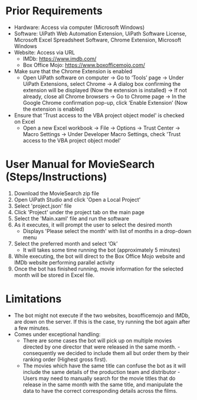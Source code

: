 # Prior Requirements
- Hardware: Access via computer (Microsoft Windows)
- Software: UiPath Web Automation Extension, UiPath Software License, Microsoft Excel Spreadsheet Software, Chrome Extension, Microsoft Windows
- Website: Access via URL
  - IMDb: https://www.imdb.com/
  - Box Office Mojo: https://www.boxofficemojo.com/
- Make sure that the Chrome Extension is enabled
  - Open UiPath software on computer → Go to ‘Tools’ page → Under UiPath Extensions, select Chrome → A dialog box confirming the extension will be displayed (Now the extension is installed)  → If not already, close all Chrome browsers → Go to Chrome page → In the Google Chrome confirmation pop-up, click ‘Enable Extension’ (Now the extension is enabled)
- Ensure that 'Trust access to the VBA project object model' is checked on Excel
  - Open a new Excel workbook →  File →  Options →  Trust Center →  Macro Settings →  Under Developer Macro Settings, check 'Trust access to the VBA project object model'


# User Manual for MovieSearch (Steps/Instructions)
  1. Download the MovieSearch zip file
  2. Open UiPath Studio and click 'Open a Local Project'
  3. Select 'project.json' file
  4. Click 'Project' under the project tab on the main page
  5. Select the 'Main.xaml' file and run the software
  6. As it executes, it will prompt the user to select the desired month
      - Displays 'Please select the month' with list of months in a drop-down menu
  7. Select the preferred month and select ‘Ok’
      - It will takes some time running the bot (approximately 5 minutes)
  8. While executing, the bot will direct to the Box Office Mojo website and IMDb website performing parallel activity
  9. Once the bot has finished running, movie information for the selected month will be stored in Excel file.


# Limitations
- The bot might not execute if the two websites, boxofficemojo and IMDb, are down on the server. If this is the case, try running the bot again after a few minutes.
- Comes under exceptional handling:	
    - There are some cases the bot will pick up on multiple movies directed by one director that were released in the same month. - consequently we decided to include them all but order them by their ranking order (Highest gross first).
    - The movies which have the same title can confuse the bot as it will include the same details of the production team and distributor - Users may need to manually search for the movie titles that do release in the same month with the same title, and manipulate the data to have the correct corresponding details across the films.

